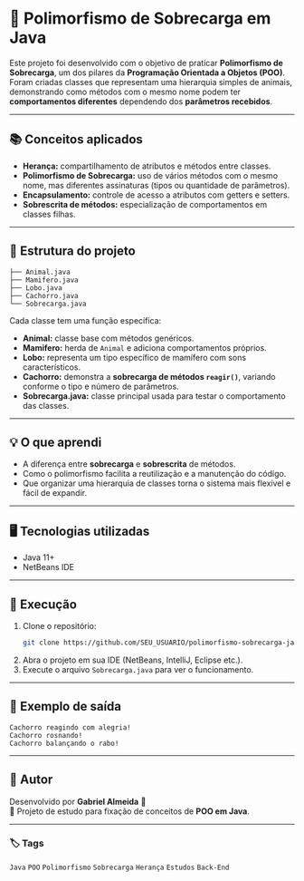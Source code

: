 # 🐾 Polimorfismo de Sobrecarga em Java

Este projeto foi desenvolvido com o objetivo de praticar **Polimorfismo de Sobrecarga**, um dos pilares da **Programação Orientada a Objetos (POO)**.  
Foram criadas classes que representam uma hierarquia simples de animais, demonstrando como métodos com o mesmo nome podem ter **comportamentos diferentes** dependendo dos **parâmetros recebidos**.

---

## 📚 Conceitos aplicados

- **Herança:** compartilhamento de atributos e métodos entre classes.
- **Polimorfismo de Sobrecarga:** uso de vários métodos com o mesmo nome, mas diferentes assinaturas (tipos ou quantidade de parâmetros).
- **Encapsulamento:** controle de acesso a atributos com getters e setters.
- **Sobrescrita de métodos:** especialização de comportamentos em classes filhas.

---

## 🧩 Estrutura do projeto

```
├── Animal.java
├── Mamifero.java
├── Lobo.java
├── Cachorro.java
└── Sobrecarga.java
```

Cada classe tem uma função específica:
- **Animal:** classe base com métodos genéricos.  
- **Mamifero:** herda de `Animal` e adiciona comportamentos próprios.  
- **Lobo:** representa um tipo específico de mamífero com sons característicos.  
- **Cachorro:** demonstra a **sobrecarga de métodos `reagir()`**, variando conforme o tipo e número de parâmetros.  
- **Sobrecarga.java:** classe principal usada para testar o comportamento das classes.

---

## 💡 O que aprendi

- A diferença entre **sobrecarga** e **sobrescrita** de métodos.  
- Como o polimorfismo facilita a reutilização e a manutenção do código.  
- Que organizar uma hierarquia de classes torna o sistema mais flexível e fácil de expandir.

---

## 🖥️ Tecnologias utilizadas

- Java 11+
- NetBeans IDE

---

## 🚀 Execução

1. Clone o repositório:
   ```bash
   git clone https://github.com/SEU_USUARIO/polimorfismo-sobrecarga-java.git
   ```
2. Abra o projeto em sua IDE (NetBeans, IntelliJ, Eclipse etc.).
3. Execute o arquivo `Sobrecarga.java` para ver o funcionamento.

---

## 📸 Exemplo de saída

```
Cachorro reagindo com alegria!
Cachorro rosnando!
Cachorro balançando o rabo!
```

---

## 🧠 Autor

Desenvolvido por **Gabriel Almeida** 🧩  
📌 Projeto de estudo para fixação de conceitos de **POO em Java**.

---

### 🏷️ Tags
`Java` `POO` `Polimorfismo` `Sobrecarga` `Herança` `Estudos` `Back-End`
